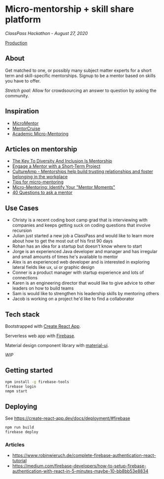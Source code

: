 # Micro-mentorship + skill share platform

_ClassPass Hackathon - August 27, 2020_

[Production](https://micro-mentor-match.web.app)

## About

Get matched to one, or possibly many subject matter experts for a short term and skill-specific mentorships. Signup to be a mentor based on skills you have to offer.

_Stretch goal_: Allow for crowdsourcing an answer to question by asking the community.

## Inspiration

* [MicroMentor](https://www.micromentor.org/)
* [MentorCruise](https://mentorcruise.com/)
* [Academic Micro-Mentoring](https://smhs.gwu.edu/cfe/career-development/mentoring-resources/micro-mentoring)

## Articles on mentorship

* [The Key To Diversity And Inclusion Is Mentorship](https://www.forbes.com/sites/janicegassam/2019/09/26/the-key-to-diversity-and-inclusion-is-mentorship/#59143e057fbd)
* [Engage a Mentor with a Short-Term Project](https://hbr.org/2014/02/engage-a-mentor-with-a-short-term-project)
* [CultureAmp - Mentorships help build trusting relationships and foster belonging in the workplace](https://hello.cultureamp.com/hubfs/1703-Belonging/Culture-Amp_6-ways-to-foster-belonging.pdf)
* [Tips for micro-mentoring](https://www.geteverwise.com/mentoring/in-for-the-short-haul-5-tips-for-micro-mentoring/)
* [Micro-Mentoring: Identify Your "Mentor Moments"](https://www.linkedin.com/pulse/micro-mentoring-identify-your-mentor-moments-cecilia-sepp-cae)
* [40 Questions to ask a mentor](https://www.forbes.com/sites/jomiller/2018/03/25/40-questions-to-ask-a-mentor/#1c735c40261b)

## Use Cases

* Christy is a recent coding boot camp grad that is interviewing with companies and keeps getting suck on coding questions that involve recursion
* Julian just started a new job a ClassPass and would like to learn more about how to get the most out of his first 90 days
* Rohan has an idea for a startup but doesn't know where to start
* Jorge is an experienced Java developer and manager and has irregular and small amounts of times he's available to mentor
* Alex is an experienced web developer and is interested in exploring lateral fields like ux, ui or graphic design
* Conner is a product manager with startup experience and lots of connections
* Karen is an engineering director that would like to give advice to other leaders on how to build teams
* Sam is would like to strengthen his leadership skills by mentoring others
* Jacob is working on a project he'd like to find a collaborator

## Tech stack

Bootstrapped with [Create React App](https://github.com/facebook/create-react-app).

Serverless web app with [Firebase](https://firebase.google.com/).

Material design component library with [material-ui](https://material-ui.com/).

_WIP_

## Getting started

```bash
npm install -g firebase-tools
firebase login
nmpm start
```

## Deploying

See https://create-react-app.dev/docs/deployment/#firebase

```bash
npm run build
firebase deploy
```

### Articles

* https://www.robinwieruch.de/complete-firebase-authentication-react-tutorial
* https://medium.com/firebase-developers/how-to-setup-firebase-authentication-with-react-in-5-minutes-maybe-10-bb8bb53e8834
